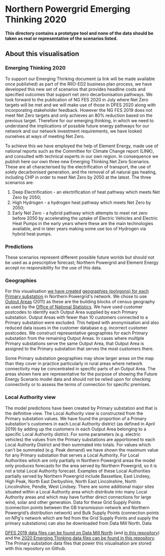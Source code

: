 # Northern Powergrid Emerging Thinking 2020

**This directory contains a prototype tool and none of the data should be taken as real or representative of the scenarios listed.**



## About this visualisation

### Emerging Thinking 2020

To support our Emerging Thinking document (a link will be made available once published) as part of the RIIO-ED2 business plan process, we have developed this new set of scenarios that provides headline costs and specified outcomes that support net zero decarbonisation pathways. We look forward to the publication of NG FES 2020 in July where Net Zero targets will be met and we will make use of those in DFES 2020 along with incorporating stakeholder feedback. However the NG FES 2019 does not meet Net Zero targets and only achieves an 80% reduction based on the previous target. Therefore for our emerging thinking, in which we need to understand the implications of possible future energy pathways for our network and our network investment requirements, we have looked ourselves at ways of meeting Net Zero.

To achieve this we have employed the help of Element Energy, made use of national reports such as the Committee for Climate Change report (LINK), and consulted with technical experts in our own region. In consequence we publish here our own three new Emerging Thinking Net Zero Scenarios. These are all characterised by the electrification of transport, the use of solely decarbonised generation, and the removal of all natural gas heating, including CHP in order to meet Net Zero by 2050 at the latest. The three scenarios are:

1. Deep Electrification - an electrification of heat pathway which meets Net Zero by 2050;
2. High Hydrogen - a hydrogen heat pathway which meets Net Zero by 2050;
3. Early Net Zero - a hybrid pathway which attempts to meet net zero before 2050 by accelerating the uptake of Electric Vehicles and Electric Heat Pumps in the early years where these are the main technologies available, and in later years making some use too of Hydrogen via hybrid heat pumps.

### Predictions

These scenarios represent different possible future worlds but should not be used as a prescriptive forecast; Northern Powergrid and Element Energy accept no responsibility for the use of this data.

### Geographies

For this visualisation [we have created](https://odileeds.org/blog/2019-11-27-building-electricity-distribution-geography) [geographies (polygons) for each Primary substation](https://odileeds.github.io/northern-powergrid/2020-emerging-thinking/data/maps/primaries-unique.geojson) in Northern Powergrid's network. We chose to use [Output Areas](https://www.ons.gov.uk/census/2001censusandearlier/dataandproducts/outputgeography/outputareas) (2011) as these are the building blocks of census geography as used by the [Office of National Statistics](https://www.ons.gov.uk/). We have used customer postcodes to identify each Output Area supplied by each Primary substation. Output Areas with fewer than 10 customers connected to a Primary substation were excluded. This helped with anonymisation and also reduced data issues in the customer database e.g. incorrect customer postcodes. We construct representative geographies for each Primary substation from the remaining Output Areas. In cases where multiple Primary substations serve the same Output Area, that Output Area is assigned to the Primary substation that serves the most customers there.

Some Primary substation geographies may show larger areas on the map than they cover in practice particularly in rural areas where network connectivity may be concentrated in specific parts of an Output Area. The areas shown here are representative for the purpose of showing the Future Energy Scenario model data and should not be relied upon for checking connectivity or to assess the terms of connection for specific premises.

### Local Authority view

The model predictions have been created by Primary substation and that is the definitive view. The Local Authority view is constructed from the Primary substation values. We have found the proportion of a Primary substation's customers in each Local Authority district (as defined in April 2019) by adding up the customers in each Output Area belonging to a specific Local Authority district. For some parameters (e.g. electric vehicles) the values from the Primary substations are apportioned to each Local Authority District and then summated into totals. For values which can't be summated (e.g. Peak demand) we have shown the maximum value for any Primary substation that serves a Local Authority. For Local Authorities which are only partially in Northern Powergrid areas the model only produces forecasts for the area served by Northern Powergrid, so it is not a total Local Authority forecast. Examples of these Local Authorities partially served by Northern Powergrid include Bassetlaw, East Lindsey, High Peak, North East Derbyshire, North East Lincolnshire, North Lincolnshire, Pendle, West Lindsey. There are some additional major sites situated within a Local Authority area which distribute into many Local Authority areas and which may have further direct connections for large wind, solar and other generation. Data for these Grid Supply Points (connection points between the GB transmission network and Northern Powergrid’s distribution network) and Bulk Supply Points (connection points on NPg's network which are fed from the Grid Supply Points and supply the primary substations) can also be downloaded from Data Mill North.
Data

[DFES 2019 data files can be found on Data Mill North](https://datamillnorth.org/dataset/northern-powergrid-dfes) (and [in this repository](../2019-DFES/data/scenarios/primaries/)) and the [2020 Emerging Thinking data files can be found in this repository](data/scenarios/primaries/). The Primary substation data files that power this visualisation are stored with this repository on Github.
